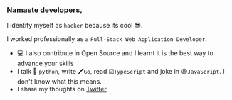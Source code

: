 ### Namaste developers,

I identify myself as `hacker` because its cool 😎.

I worked professionally as a `Full-Stack Web Application Developer`.

- 💻 I also contribute in Open Source and I learnt it is the best way to advance your skills
- I talk 🐍 `python`, write 🖊️`Go`, read ☑️`TypeScript` and joke in 😆`JavaScript`. I don't know what this means.
- I share my thoughts on [Twitter](https://twitter.com/rajritu001)

